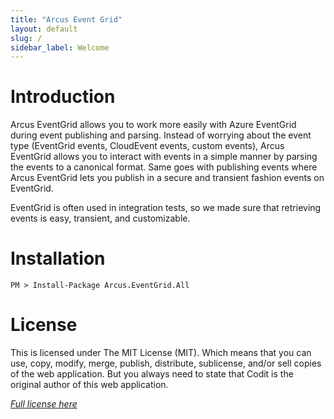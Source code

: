 ```yaml
---
title: "Arcus Event Grid"
layout: default
slug: /
sidebar_label: Welcome
---
```


# Introduction

Arcus EventGrid allows you to work more easily with Azure EventGrid during event publishing and parsing. Instead of worrying about the event type (EventGrid events, CloudEvent events, custom events), Arcus EventGrid allows you to interact with events in a simple manner by parsing the events to a canonical format. Same goes with publishing events where Arcus EventGrid lets you publish in a secure and transient fashion events on EventGrid.

EventGrid is often used in integration tests, so we made sure that retrieving events is easy, transient, and customizable.

# Installation

```shell
PM > Install-Package Arcus.EventGrid.All
```

# License
This is licensed under The MIT License (MIT). Which means that you can use, copy, modify, merge, publish, distribute, sublicense, and/or sell copies of the web application. But you always need to state that Codit is the original author of this web application.

*[Full license here](https://github.com/arcus-azure/arcus.eventgrid/blob/master/LICENSE)*
